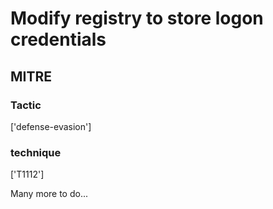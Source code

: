 # Modify registry to store logon credentials

## MITRE

### Tactic
['defense-evasion']

### technique
['T1112']

Many more to do...
